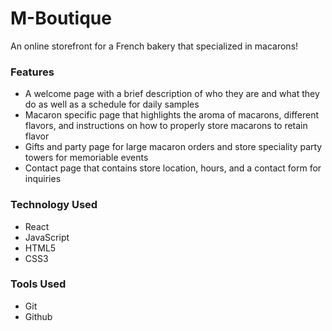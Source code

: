 # M-Boutique
An online storefront for a French bakery that specialized in macarons!

### Features

- A welcome page with a brief description of who they are and what they do as well as a schedule for daily samples
- Macaron specific page that highlights the aroma of macarons, different flavors, and instructions on how to properly store macarons to retain flavor
- Gifts and party page for large macaron orders and store speciality party towers for memoriable events
- Contact page that contains store location, hours, and a contact form for inquiries

### Technology Used

- React
- JavaScript
- HTML5
- CSS3

### Tools Used

- Git
- Github
